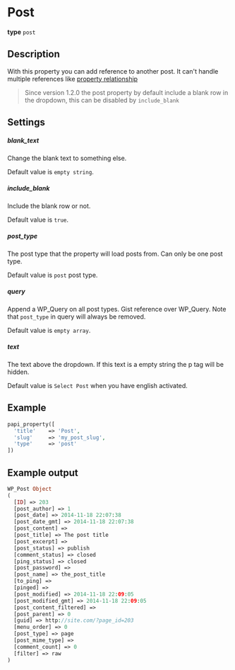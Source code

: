 # Post

**type** `post`

## Description

With this property you can add reference to another post. It can't handle multiple references like [property relationship](relationship.html)

> Since version 1.2.0 the post property by default include a blank row in the dropdown, this can be disabled by `include_blank`

## Settings

##### blank_text

Change the blank text to something else.

Default value is `empty string`.

##### include_blank

Include the blank row or not.

Default value is `true`.

##### post_type

The post type that the property will load posts from. Can only be one post type.

Default value is `post` post type.

##### query

Append a WP_Query on all post types. Gist reference over WP_Query. Note that `post_type` in query will always be removed.

Default value is `empty array`.

##### text

The text above the dropdown. If this text is a empty string the p tag will be hidden.

Default value is `Select Post` when you have english activated.

## Example

```php
papi_property([
  'title'    => 'Post',
  'slug'     => 'my_post_slug',
  'type'     => 'post'
])
```

## Example output

```php
WP_Post Object
(
  [ID] => 203
  [post_author] => 1
  [post_date] => 2014-11-18 22:07:38
  [post_date_gmt] => 2014-11-18 22:07:38
  [post_content] =>
  [post_title] => The post title
  [post_excerpt] =>
  [post_status] => publish
  [comment_status] => closed
  [ping_status] => closed
  [post_password] =>
  [post_name] => the_post_title
  [to_ping] =>
  [pinged] =>
  [post_modified] => 2014-11-18 22:09:05
  [post_modified_gmt] => 2014-11-18 22:09:05
  [post_content_filtered] =>
  [post_parent] => 0
  [guid] => http://site.com/?page_id=203
  [menu_order] => 0
  [post_type] => page
  [post_mime_type] =>
  [comment_count] => 0
  [filter] => raw
)
```
